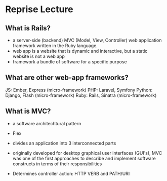 # Reprise Lecture

## What is Rails?
- a server-side (backend) MVC (Model, View, Controller) web application framework written in the Ruby language.
- web app is a website that is dynamic and interactive, but a static website is not a web app
- framework a bundle of software for a specific purpose

## What are other web-app frameworks?
JS: Ember, Express (micro-framework)
PHP: Laravel, Symfony
Python: Django, Flash (micro-framework)
Ruby: Rails, Sinatra (micro-framework)

## What is MVC?
- a software architechtural pattern
- Flex
- divides an application into 3 interconnected parts
- originally developed for desktop graphical user interfaces (GUI's), MVC was one of the first approaches to describe and implement software constructs in terms of their responsibilities

- Determines controller action: HTTP VERB and PATH/URI
